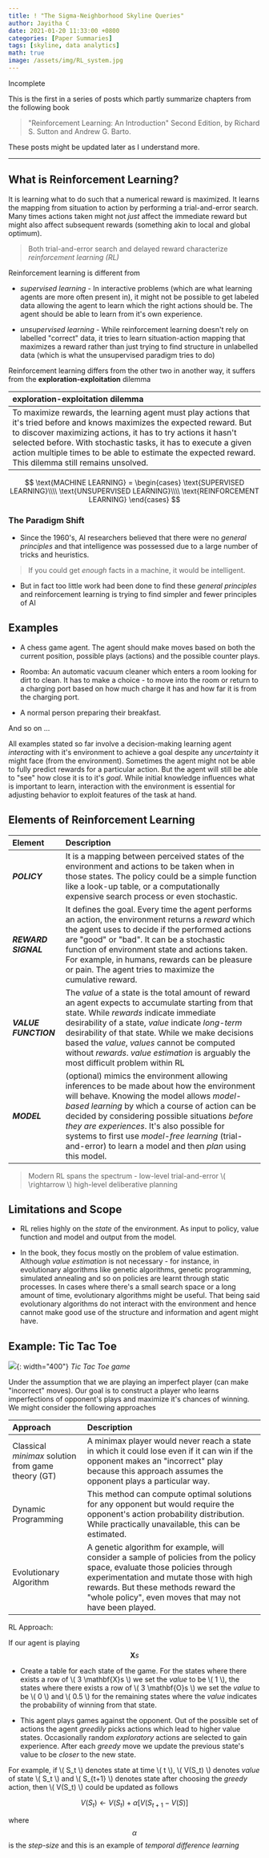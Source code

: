 ```yaml
---
title: ! "The Sigma-Neighborhood Skyline Queries"
author: Jayitha C
date: 2021-01-20 11:33:00 +0800
categories: [Paper Summaries]
tags: [skyline, data analytics]
math: true
image: /assets/img/RL_system.jpg
---
```


Incomplete

This is the first in a series of posts which partly summarize chapters from the following book

> "Reinforcement Learning: An Introduction" Second Edition, by Richard S. Sutton and Andrew G. Barto. 

These posts might be updated later as I understand more. 

---

## What is Reinforcement Learning?

It is learning what to do such that a numerical reward is maximized. It learns the mapping from situation to action by performing a trial-and-error search. Many times actions taken might not _just_ affect the immediate reward but might also affect subsequent rewards (something akin to local and global optimum). 

> Both trial-and-error search and delayed reward characterize _reinforcement learning (RL)_

Reinforcement learning is different from  

- _supervised learning_ - In interactive problems (which are what learning agents are more often present in), it might not be possible to get labeled data allowing the agent to learn which the right actions should be. The agent should be able to learn from it's own experience. 

- _unsupervised learning_ - While reinforcement learning doesn't rely on labelled "correct" data, it tries to learn situation-action mapping that maximizes a reward rather than just trying to find structure in unlabelled data (which is what the unsupervised paradigm tries to do)

Reinforcement learning differs from the other two in another way, it suffers from the **exploration-exploitation** dilemma

| exploration-exploitation dilemma |
|:---|
|To maximize rewards, the learning agent must play actions that it's tried before and knows maximizes the expected reward. But to discover maximizing actions, it has to try actions it hasn't selected before. With stochastic tasks, it has to execute a given action multiple times to be able to estimate the expected reward. This dilemma still remains unsolved. |

$$ \text{MACHINE LEARNING} = \begin{cases} \text{SUPERVISED LEARNING}\\\\ \text{UNSUPERVISED LEARNING}\\\\ \text{REINFORCEMENT LEARNING} \end{cases} $$

### The Paradigm Shift

- Since the 1960's, AI researchers believed that there were no _general principles_ and that intelligence was possessed due to a large number of tricks and heuristics. 

> If you could get _enough_ facts in a machine, it would be intelligent. 

- But in fact too little work had been done to find these _general principles_ and reinforcement learning is trying to find simpler and fewer principles of AI

## Examples

- A chess game agent. The agent should make moves based on both the current position, possible plays (actions) and the possible counter plays.

- Roomba: An automatic vacuum cleaner which enters a room looking for dirt to clean. It has to make a choice - to move into the room or return to a charging port based on how much charge it has and how far it is from the charging port. 

- A normal person preparing their breakfast. 

And so on ...

All examples stated so far involve a decision-making learning agent _interacting_ with it's environment to achieve a goal despite any _uncertainty_ it might face (from the environment). Sometimes the agent might not be able to fully predict rewards for a particular action. But the agent will still be able to "see" how close it is to it's _goal_. While initial knowledge influences what is important to learn, interaction with the environment is essential for adjusting behavior to exploit features of the task at hand. 

## Elements of Reinforcement Learning

| Element | Description |
|:---|:---|
|**_POLICY_**|It is a mapping between perceived states of the environment and actions to be taken when in those states. The policy could be a simple function like a look-up table, or a computationally expensive search process or even stochastic.|
|**_REWARD SIGNAL_**|It defines the goal. Every time the agent performs an action, the environment returns a _reward_ which the agent uses to decide if the performed actions are "good" or "bad". It can be a stochastic function of environment state and actions taken. For example, in humans, rewards can be pleasure or pain. The agent tries to maximize the cumulative reward.|
|**_VALUE FUNCTION_**|The _value_ of a state is the total amount of reward an agent expects to accumulate starting from that state. While _rewards_ indicate immediate desirability of a state, _value_ indicate _long-term_ desirability of that state. While we make decisions based the _value_, _values_ cannot be computed without _rewards_. _value estimation_ is arguably the most difficult problem within RL|
|**_MODEL_**|(optional) mimics the environment allowing inferences to be made about how the environment will behave. Knowing the model allows _model-based learning_ by which a course of action can be decided by considering possible situations _before they are experiences_. It's also possible for systems to first use _model-free learning_ (trial-and-error) to learn a model and then _plan_ using this model. |

> Modern RL spans the spectrum - low-level trial-and-error \\( \rightarrow \\) high-level deliberative planning

## Limitations and Scope

- RL relies highly on the _state_ of the environment. As input to policy, value function and model and output from the model. 

- In the book, they focus mostly on the problem of value estimation. Although _value estimation_ is not necessary - for instance, in evolutionary algorithms like genetic algorithms, genetic programming, simulated annealing and so on policies are learnt through static processes. In cases where there's a small search space or a long amount of time, evolutionary algorithms might be useful. That being said evolutionary algorithms do not interact with the environment and hence cannot make good use of the structure and information and agent might have.

## Example: Tic Tac Toe

![](/assets/img/tic_tac_toe.png){: width="400"}
_Tic Tac Toe game_

Under the assumption that we are playing an imperfect player (can make "incorrect" moves). Our goal is to construct a player who learns imperfections of opponent's plays and maximize it's chances of winning. We might consider the following approaches 

| Approach | Description |
|:---|:---|
|Classical _minimax_ solution from game theory (GT)|A minimax player would never reach a state in which it could lose even if it can win if the opponent makes an "incorrect" play because this approach assumes the opponent plays a particular way.|
|Dynamic Programming|This method can compute optimal solutions for any opponent but would require the opponent's action probability distribution. While practically unavailable, this can be estimated.|
|Evolutionary Algorithm|A genetic algorithm for example, will consider a sample of policies from the policy space, evaluate those policies through experimentation and mutate those with high rewards. But these methods reward the "whole policy", even moves that may not have been played.|

RL Approach:

If our agent is playing $$ \mathbf{X}s $$

- Create a table for each state of the game. For the states where there exists a row of \\( 3 \mathbf{X}s \\) we set the _value_ to be \\( 1 \\), the states where there exists a row of \\( 3 \mathbf{O}s \\) we set the _value_ to be \\( 0 \\) and \\( 0.5 \\) for the remaining states where the _value_ indicates the probability of winning from that state.

- This agent plays games against the opponent. Out of the possible set of actions the agent _greedily_ picks actions which lead to higher value states. Occasionally random _exploratory_ actions are selected to gain experience. After each _greedy_ move we update the previous state's value to be _closer_ to the new state.

For example, if \\( S_t \\) denotes state at time \\( t \\), \\( V(S_t) \\) denotes _value_ of state \\( S_t \\) and \\( S_{t+1} \\) denotes state after choosing the _greedy_ action, then \\( V(S_t) \\) could be updated as follows

$$ V(S_t) \leftarrow V(S_t) + \alpha \left [ V(S_{t+1} - V(S) \right ] $$

where $$ \alpha $$ is the _step-size_ and this is an example of _temporal difference learning_


